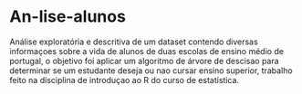 # An-lise-alunos
Análise exploratória e descritiva de um dataset contendo diversas informaçoes sobre a vida de alunos de duas escolas de ensino médio de portugal, o objetivo foi aplicar um algoritmo de árvore de descisao para determinar se um estudante deseja ou nao cursar ensino superior, trabalho feito na disciplina de introduçao ao R do curso de estatística.
